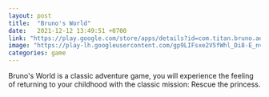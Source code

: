 ```yaml
---
layout: post
title:  "Bruno's World"
date:   2021-12-12 13:49:51 +0700
link: "https://play.google.com/store/apps/details?id=com.titan.bruno.adventure.world"
image: "https://play-lh.googleusercontent.com/gp9LIFsxe2V5fWhl_Di8-E_nv-Zxgjz9MZg3v9f69t8r3f-LY5xHrndpVYvgVvIbj-c=w1440-h620-rw"
categories: game
---
```


Bruno's World is a classic adventure game, you will experience the feeling of returning to your childhood with the classic mission: Rescue the princess.
